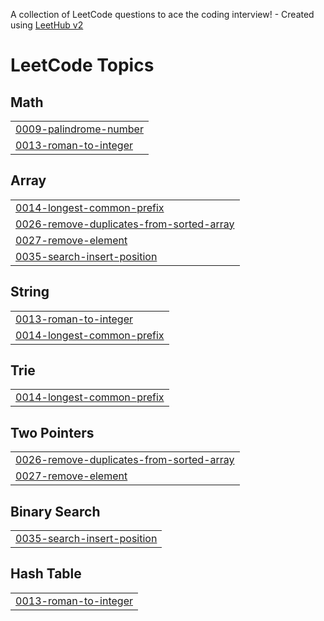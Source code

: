 A collection of LeetCode questions to ace the coding interview! - Created using [LeetHub v2](https://github.com/arunbhardwaj/LeetHub-2.0)
<!---LeetCode Topics Start-->
# LeetCode Topics
## Math
|  |
| ------- |
| [0009-palindrome-number](https://github.com/Rahad31/Leetcode/tree/master/0009-palindrome-number) |
| [0013-roman-to-integer](https://github.com/Rahad31/Leetcode/tree/master/0013-roman-to-integer) |
## Array
|  |
| ------- |
| [0014-longest-common-prefix](https://github.com/Rahad31/Leetcode/tree/master/0014-longest-common-prefix) |
| [0026-remove-duplicates-from-sorted-array](https://github.com/Rahad31/Leetcode/tree/master/0026-remove-duplicates-from-sorted-array) |
| [0027-remove-element](https://github.com/Rahad31/Leetcode/tree/master/0027-remove-element) |
| [0035-search-insert-position](https://github.com/Rahad31/Leetcode/tree/master/0035-search-insert-position) |
## String
|  |
| ------- |
| [0013-roman-to-integer](https://github.com/Rahad31/Leetcode/tree/master/0013-roman-to-integer) |
| [0014-longest-common-prefix](https://github.com/Rahad31/Leetcode/tree/master/0014-longest-common-prefix) |
## Trie
|  |
| ------- |
| [0014-longest-common-prefix](https://github.com/Rahad31/Leetcode/tree/master/0014-longest-common-prefix) |
## Two Pointers
|  |
| ------- |
| [0026-remove-duplicates-from-sorted-array](https://github.com/Rahad31/Leetcode/tree/master/0026-remove-duplicates-from-sorted-array) |
| [0027-remove-element](https://github.com/Rahad31/Leetcode/tree/master/0027-remove-element) |
## Binary Search
|  |
| ------- |
| [0035-search-insert-position](https://github.com/Rahad31/Leetcode/tree/master/0035-search-insert-position) |
## Hash Table
|  |
| ------- |
| [0013-roman-to-integer](https://github.com/Rahad31/Leetcode/tree/master/0013-roman-to-integer) |
<!---LeetCode Topics End-->